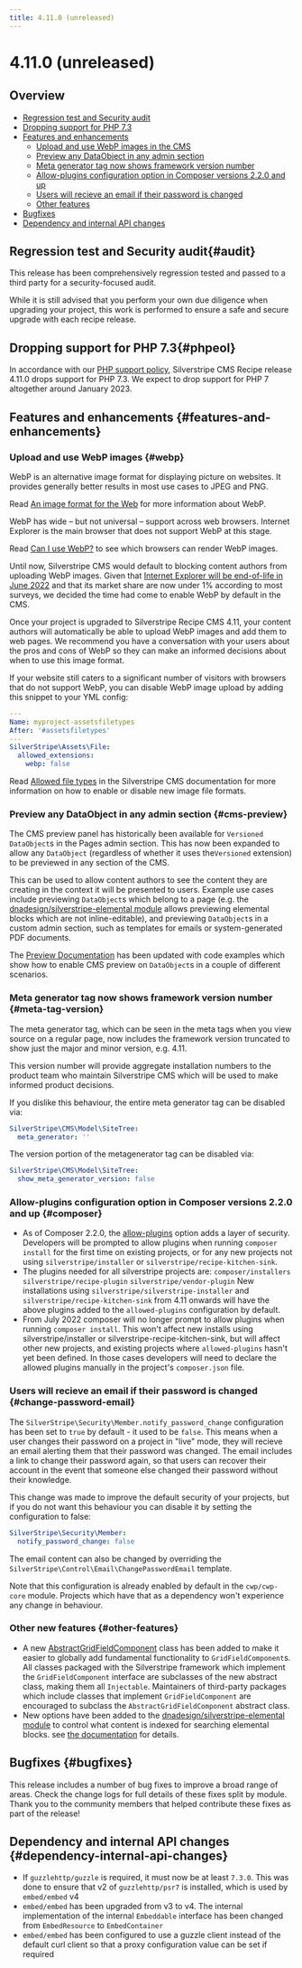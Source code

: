 ```yaml
---
title: 4.11.0 (unreleased)
---
```


# 4.11.0 (unreleased)

## Overview

- [Regression test and Security audit](#audit)
- [Dropping support for PHP 7.3](#phpeol)
- [Features and enhancements](#features-and-enhancements)
  - [Upload and use WebP images in the CMS](#webp)
  - [Preview any DataObject in any admin section](#cms-preview)
  - [Meta generator tag now shows framework version number](#meta-tag-version)
  - [Allow-plugins configuration option in Composer versions 2.2.0 and up](#composer)
  - [Users will recieve an email if their password is changed](#change-password-email)
  - [Other features](#other-features)
- [Bugfixes](#bugfixes)
- [Dependency and internal API changes](#dependency-internal-api-changes)

## Regression test and Security audit{#audit}

This release has been comprehensively regression tested and passed to a third party for a security-focused audit.

While it is still advised that you perform your own due diligence when upgrading your project, this work is performed to ensure a safe and secure upgrade with each recipe release.

## Dropping support for PHP 7.3{#phpeol}

In accordance with our [PHP support policy](/Getting_Started/Server_Requirements), Silverstripe CMS Recipe release 4.11.0 drops support for PHP 7.3. We expect to drop support for PHP 7 altogether around January 2023.

## Features and enhancements {#features-and-enhancements}

### Upload and use WebP images {#webp}

WebP is an alternative image format for displaying picture on websites. It provides generally better results in most use cases to JPEG and PNG.

Read [An image format for the Web](https://developers.google.com/speed/webp) for more information about WebP.

WebP has wide – but not universal – support across web browsers. Internet Explorer is the main browser that does not support WebP at this stage.

Read [Can I use WebP?](https://caniuse.com/webp) to see which browsers can render WebP images.

Until now, Silverstripe CMS would default to blocking content authors from uploading WebP images. Given that [Internet Explorer will be end-of-life in June 2022](https://blogs.windows.com/windowsexperience/2021/05/19/the-future-of-internet-explorer-on-windows-10-is-in-microsoft-edge/) and that its market share are now under 1% according to most surveys, we decided the time had come to enable WebP by default in the CMS.

Once your project is upgraded to Silverstripe Recipe CMS 4.11, your content authors will automatically be able to upload WebP images and add them to web pages. We recommend you have a conversation with your users about the pros and cons of WebP so they can make an informed decisions about when to use this image format.

If your website still caters to a significant number of visitors with browsers that do not support WebP, you can disable WebP image upload by adding this snippet to your YML config:

```yml
---
Name: myproject-assetsfiletypes
After: '#assetsfiletypes'
---
SilverStripe\Assets\File:
  allowed_extensions:
    webp: false
```

Read [Allowed file types](/Developer_Guides/Files/Allowed_file_types) in the Silverstripe CMS documentation for more information on how to enable or disable new image file formats.

### Preview any DataObject in any admin section {#cms-preview}

The CMS preview panel has historically been available for `Versioned` `DataObject`s in the Pages admin section. This has now been expanded to allow any `DataObject` (regardless of whether it uses the`Versioned` extension) to be previewed in any section of the CMS.

This can be used to allow content authors to see the content they are creating in the context it will be presented to users. Example use cases include previewing `DataObject`s which belong to a page (e.g. the [dnadesign/silverstripe-elemental module](https://github.com/silverstripe/silverstripe-elemental) allows previewing elemental blocks which are not inline-editable), and previewing `DataObject`s in a custom admin section, such as templates for emails or system-generated PDF documents.

The [Preview Documentation](https://docs.silverstripe.org/en/4/developer_guides/customising_the_admin_interface/preview/) has been updated with code examples which show how to enable CMS preview on `DataObject`s in a couple of different scenarios.

### Meta generator tag now shows framework version number {#meta-tag-version}

The meta generator tag, which can be seen in the meta tags when you view source on a regular page, now includes the framework version truncated to show just the major and minor version, e.g. 4.11.

This version number will provide aggregate installation numbers to the product team who maintain Silverstripe CMS which will be used to make informed product decisions.

If you dislike this behaviour, the entire meta generator tag can be disabled via:

```yml
SilverStripe\CMS\Model\SiteTree:
  meta_generator: ''
```

The version portion of the metagenerator tag can be disabled via:

```yml
SilverStripe\CMS\Model\SiteTree:
  show_meta_generator_version: false
```

### Allow-plugins configuration option in Composer versions 2.2.0 and up {#composer}

- As of Composer 2.2.0, the [allow-plugins](https://getcomposer.org/doc/06-config.md#allow-plugins) option adds a layer of security. Developers will be prompted to allow plugins when running `composer install` for the first time on existing projects, or for any new projects not using `silverstripe/installer` or `silverstripe/recipe-kitchen-sink`.
- The plugins needed for all silverstripe projects are:
    `composer/installers`
    `silverstripe/recipe-plugin`
    `silverstripe/vendor-plugin`
New installations using `silverstripe/silverstripe-installer` and `silverstripe/recipe-kitchen-sink` from 4.11 onwards will have the above plugins added to the `allowed-plugins` configuration by default.
- From July 2022 composer will no longer prompt to allow plugins when running `composer install`. This won't affect new installs using silverstripe/installer or silverstripe-recipe-kitchen-sink, but will affect other new projects, and existing projects where `allowed-plugins` hasn't yet been defined. In those cases developers will need to declare the allowed plugins manually in the project's `composer.json` file.

### Users will recieve an email if their password is changed {#change-password-email}

The `SilverStripe\Security\Member.notify_password_change` configuration has been set to `true` by default - it used to be `false`. This means when a user changes their password on a project in "live" mode, they will recieve an email alerting them that their password was changed. The email includes a link to change their password again, so that users can recover their account in the event that someone else changed their password without their knowledge.

This change was made to improve the default security of your projects, but if you do not want this behaviour you can disable it by setting the configuration to false:

```yml
SilverStripe\Security\Member:
  notify_password_change: false
```

The email content can also be changed by overriding the `SilverStripe\Control\Email\ChangePasswordEmail` template.

Note that this configuration is already enabled by default in the `cwp/cwp-core` module. Projects which have that as a dependency won't experience any change in behaviour.

### Other new features {#other-features}

- A new [AbstractGridFieldComponent](https://api.silverstripe.org/4/SilverStripe/Forms/GridField/AbstractGridFieldComponent.html) class has been added to make it easier to globally add fundamental functionality to `GridFieldComponent`s. All classes packaged with the Silverstripe framework which implement the `GridFieldComponent` interface are subclasses of the new abstract class, making them all `Injectable`. Maintainers of third-party packages which include classes that implement `GridFieldComponent` are encouraged to subclass the `AbstractGridFieldComponent` abstract class.
- New options have been added to the [dnadesign/silverstripe-elemental module](https://github.com/silverstripe/silverstripe-elemental) to control what content is indexed for searching elemental blocks. see [the documentation](https://github.com/silverstripe/silverstripe-elemental/blob/4/docs/en/searching-blocks.md) for details.

## Bugfixes {#bugfixes}

This release includes a number of bug fixes to improve a broad range of areas. Check the change logs for full details of these fixes split by module. Thank you to the community members that helped contribute these fixes as part of the release!

## Dependency and internal API changes {#dependency-internal-api-changes}

- If `guzzlehttp/guzzle` is required, it must now be at least `7.3.0`. This was done to ensure that v2 of `guzzlehttp/psr7` is installed, which is used by `embed/embed` v4
- `embed/embed` has been upgraded from v3 to v4. The internal implementation of the internal `Embeddable` interface has been changed from `EmbedResource` to `EmbedContainer`
- `embed/embed` has been configured to use a guzzle client instead of the default curl client so that a proxy configuration value can be set if required

<!--- Changes below this line will be automatically regenerated -->

<!--- Changes above this line will be automatically regenerated -->
